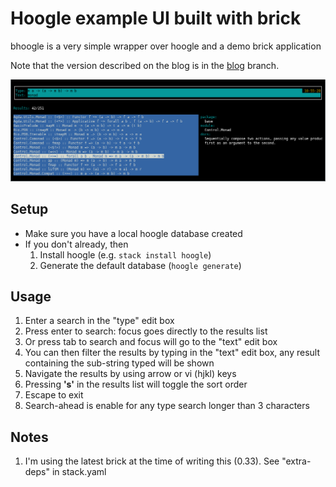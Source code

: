 # Hoogle example UI built with brick

bhoogle is a very simple wrapper over hoogle and a demo brick application

Note that the version described on the blog is in the [blog](https://github.com/andrevdm/bhoogle/tree/blog) branch.

![ui](ui.png)


## Setup
 - Make sure you have a local hoogle database created
 - If you don't already, then
   1. Install hoogle (e.g. ```stack install hoogle```)
   1. Generate the default database (```hoogle generate```)

## Usage
 1. Enter a search in the "type" edit box
 1. Press enter to search: focus goes directly to the results list
 1. Or press tab to search and focus will go to the "text" edit box
 1. You can then filter the results by typing in the "text" edit box, any result containing the sub-string typed will be shown
 1. Navigate the results by using arrow or vi (hjkl) keys
 1. Pressing **'s'** in the results list will toggle the sort order
 1. Escape to exit
 1. Search-ahead is enable for any type search longer than 3 characters

## Notes
 1. I'm using the latest brick at the time of writing this (0.33). See "extra-deps" in stack.yaml
